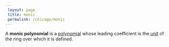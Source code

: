 ```yaml
---
 layout: page
 title: monic
 permalink: /chicago/monic
---
```

A **monic polynomial** is a [polynomial](https://defsmath.github.io/DefsMath/polynomial_ring) whose leading coefficient is the [unit](https://defsmath.github.io/DefsMath/unit_of_a_ring) of the ring over which it is defined.